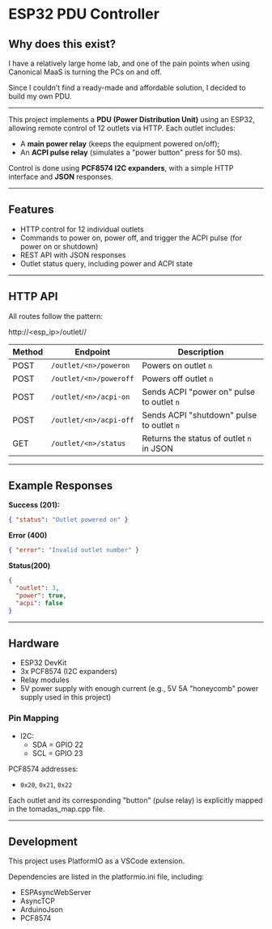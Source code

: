 # ESP32 PDU Controller

## Why does this exist?

I have a relatively large home lab, and one of the pain points when using Canonical MaaS is turning the PCs on and off.

Since I couldn’t find a ready-made and affordable solution, I decided to build my own PDU.

---

This project implements a **PDU (Power Distribution Unit)** using an ESP32, allowing remote control of 12 outlets via HTTP. Each outlet includes:

- A **main power relay** (keeps the equipment powered on/off);
- An **ACPI pulse relay** (simulates a "power button" press for 50 ms).

Control is done using **PCF8574 I2C expanders**, with a simple HTTP interface and **JSON** responses.

---

## Features

- HTTP control for 12 individual outlets
- Commands to power on, power off, and trigger the ACPI pulse (for power on or shutdown)
- REST API with JSON responses
- Outlet status query, including power and ACPI state

---

## HTTP API

All routes follow the pattern:

http://<esp_ip>/outlet/<n>/<action>


| Method | Endpoint                 | Description                                      |
|--------|--------------------------|--------------------------------------------------|
| POST   | `/outlet/<n>/poweron`    | Powers on outlet `n`                             |
| POST   | `/outlet/<n>/poweroff`   | Powers off outlet `n`                            |
| POST   | `/outlet/<n>/acpi-on`    | Sends ACPI "power on" pulse to outlet `n`        |
| POST   | `/outlet/<n>/acpi-off`   | Sends ACPI "shutdown" pulse to outlet `n`        |
| GET    | `/outlet/<n>/status`     | Returns the status of outlet `n` in JSON         |

---

## Example Responses

**Success (201):**

```json
{ "status": "Outlet powered on" }
```

**Error (400)**
```json
{ "error": "Invalid outlet number" }
```

**Status(200)**
```json
{
  "outlet": 3,
  "power": true,
  "acpi": false
}
```
---
## Hardware
- ESP32 DevKit
- 3x PCF8574 (I2C expanders)
- Relay modules
- 5V power supply with enough current (e.g., 5V 5A "honeycomb" power supply used in this project)

### Pin Mapping
- I2C:
    - SDA = GPIO 22
    - SCL = GPIO 23

PCF8574 addresses:
- `0x20`, `0x21`, `0x22`

Each outlet and its corresponding "button" (pulse relay) is explicitly mapped in the tomadas_map.cpp file.

---
## Development
This project uses PlatformIO as a VSCode extension.

Dependencies are listed in the platformio.ini file, including:

- ESPAsyncWebServer
- AsyncTCP
- ArduinoJson
- PCF8574
